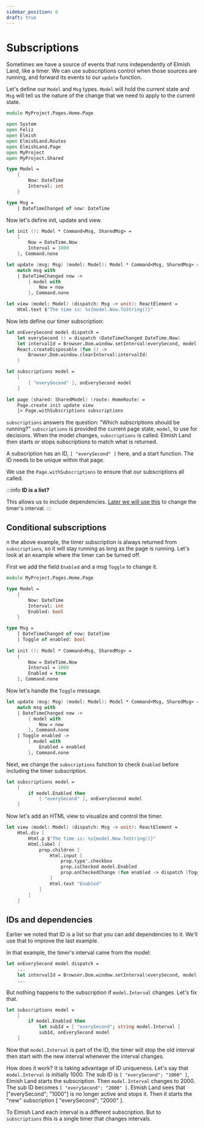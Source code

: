 ```yaml
---
sidebar_position: 6
draft: true
---
```


# Subscriptions

Sometimes we have a source of events that runs independently of Elmish Land, like a timer. We can use subscriptions control when those sources are running, 
and forward its events to our `update` function.

Let's define our `Model` and `Msg` types. `Model` will hold the current state and `Msg` will tell us the nature of the change that 
we need to apply to the current state.

```fsharp
module MyProject.Pages.Home.Page

open System
open Feliz
open Elmish
open ElmishLand.Routes
open ElmishLand.Page
open MyProject
open MyProject.Shared

type Model =
    {
        Now: DateTime
        Interval: int
    }

type Msg =
    | DateTimeChanged of now: DateTime
```

Now let's define init, update and view.

```fsharp
let init (): Model * Command<Msg, SharedMsg> =
    {
        Now = DateTime.Now
        Interval = 1000
    }, Command.none

let update (msg: Msg) (model: Model): Model * Command<Msg, SharedMsg> =
    match msg with
    | DateTimeChanged now ->
        { model with
            Now = now
        }, Command.none

let view (model: Model) (dispatch: Msg -> unit): ReactElement =
    Html.text $"The time is: %s{model.Now.ToString()}"
```

Now lets define our timer subscription:

```fsharp
let onEverySecond model dispatch =
    let everySecond () = dispatch (DateTimeChanged DateTime.Now)
    let intervalId = Browser.Dom.window.setInterval(everySecond, model.Interval)
    React.createDisposable (fun () ->
        Browser.Dom.window.clearInterval(intervalId)
    )

let subscriptions model =
    [
        [ "everySecond" ], onEverySecond model
    ]

let page (shared: SharedModel) (route: HomeRoute) =
    Page.create init update view
    |> Page.withSubscriptions subscriptions
```

`subscriptions` answers the question: "Which subscriptions should be running?" `subscriptions` is provided the current page state, `model`, 
to use for decisions. When the model changes, `subscriptions` is called. Elmish Land then starts or stops subscriptions to match what is returned.

A subscription has an ID, `[ "everySecond" ]` here, and a start function. The ID needs to be unique within that page.

We use the `Page.withSubscriptions` to ensure that our subscriptions all called.

:::info
**ID is a list?**

This allows us to include dependencies. [Later we will use this](/docs/core-concepts/subscriptions#ids-and-dependencies) to change the timer's interval.
:::

## Conditional subscriptions

n the above example, the timer subscription is always returned from `subscriptions`, so it will stay running as long as the page is running. 
Let's look at an example where the timer can be turned off.

First we add the field `Enabled` and a msg `Toggle` to change it.

```fsharp
module MyProject.Pages.Home.Page

type Model =
    {
        Now: DateTime
        Interval: int
        Enabled: bool
    }

type Msg =
    | DateTimeChanged of now: DateTime
    | Toggle of enabled: bool
    
let init (): Model * Command<Msg, SharedMsg> =
    {
        Now = DateTime.Now
        Interval = 1000
        Enabled = true
    }, Command.none      
```

Now let's handle the `Toggle` message.

```fsharp
let update (msg: Msg) (model: Model): Model * Command<Msg, SharedMsg> =
    match msg with
    | DateTimeChanged now ->
        { model with
            Now = now
        }, Command.none
    | Toggle enabled ->
        { model with
            Enabled = enabled
        }, Command.none
```

Next, we change the `subscriptions` function to check `Enabled` before including the timer subscription.

```fsharp
let subscriptions model =
    [
        if model.Enabled then
            [ "everySecond" ], onEverySecond model
    ]
```

Now let's add an HTML view to visualize and control the timer.

```fsharp
let view (model: Model) (dispatch: Msg -> unit): ReactElement =
    Html.div [
        Html.p $"The time is: %s{model.Now.ToString()}"
        Html.label [
            prop.children [
                Html.input [
                    prop.type'.checkbox
                    prop.isChecked model.Enabled
                    prop.onCheckedChange (fun enabled -> dispatch (Toggle enabled))
                ]
                Html.text "Enabled"
            ]
        ]
    ]
```

## IDs and dependencies

Earlier we noted that ID is a list so that you can add dependencies to it. We'll use that to improve the last example.

In that example, the timer's interval came from the model:

```fsharp
let onEverySecond model dispatch =
    ...
    let intervalId = Browser.Dom.window.setInterval(everySecond, model.Interval)
    ...
```

But nothing happens to the subscription if `model.Interval` changes. Let's fix that.

```fsharp
let subscriptions model =
    [
        if model.Enabled then
            let subId = [ "everySecond"; string model.Interval ]
            subId, onEverySecond model
    ]
```

Now that `model.Interval` is part of the ID, the timer will stop the old interval then start with the new interval whenever the interval changes.

How does it work? It is taking advantage of ID uniqueness. Let's say that `model.Interval` is initially 1000. The sub ID is `[ "everySecond"; "1000" ]`, 
Elmish Land starts the subscription. Then `model.Interval` changes to 2000. The sub ID becomes `[ "everySecond"; "2000" ]`. Elmish Land sees that ["everySecond"; "1000"] is no longer 
active and stops it. Then it starts the "new" subscription [ "everySecond"; "2000" ].

To Elmish Land each interval is a different subscription. But to `subscriptions` this is a single timer that changes intervals.
